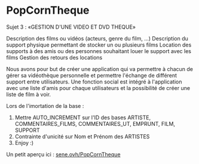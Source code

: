 PopCornTheque
===========

Sujet 3 : «GESTION D'UNE VIDEO ET DVD THEQUE»

Description des films ou vidéos (acteurs, genre du film, ...)
Description du support physique permettant de stocker un ou plusieurs films 
Location des supports à des amis ou des personnes souhaitant louer le support avec les films 
Gestion des retours des locations

Nous avons pour but de créer une application qui va permettre à chacun de gérer sa vidéothèque personnelle et permettre l'échange de différent support entre utilisateurs. Une fonction social est intégré à l'application avec une liste d'amis pour chaque utilisateurs et la possibilité de créer une liste de film à voir.

Lors de l'imortation de la base :

1. Mettre AUTO_INCREMENT sur l'ID des bases ARTISTE, COMMENTAIRES_FILMS, COMMENTAIRES_UT, EMPRUNT, FILM, SUPPORT
2. Contrainte d'unicité sur Nom et Prénom des ARTISTES
3. Enjoy :)
 
Un petit aperçu ici : [sene.ovh/PopCornTheque](http://sene.ovh/popcorntheque) 
